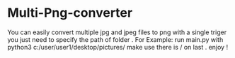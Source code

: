 # Multi-Png-converter
You can easily convert multiple jpg and jpeg files to png with a single triger you just need to specify the path of folder .
For Example:
 run main.py with python3
 c:/user/user1/desktop/pictures/
 make use there is / on last .
 enjoy !
